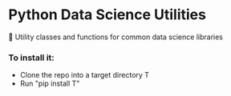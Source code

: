 # Python Data Science Utilities
🚀 Utility classes and functions for common data science libraries


### To install it:
* Clone the repo into a target directory T
* Run "pip install T"